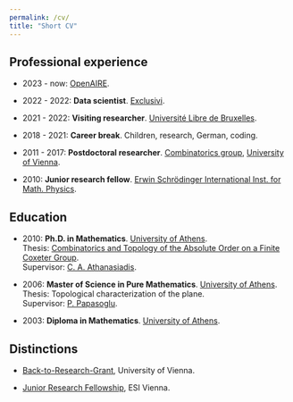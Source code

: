 ```yaml
---
permalink: /cv/
title: "Short CV"
---
```


## Professional experience 

- 2023 - now: [OpenAIRE](https://www.openaire.eu).

- 2022 - 2022: **Data scientist**. [Exclusivi](https://exclusivi.com/contactless/).

- 2021 - 2022: **Visiting researcher**. [Université Libre de Bruxelles](https://www.ulb.be/en).

- 2018 - 2021: **Career break**. Children, research, German, coding.
 
- 2011 - 2017: **Postdoctoral researcher**. [Combinatorics group](https://www.mat.univie.ac.at/~kratt/comb.html), [University of Vienna](https://www.univie.ac.at/en/).

- 2010: **Junior research fellow**. [Erwin Schrödinger International Inst. for Math. Physics](https://www.esi.ac.at).

## Education 

- 2010: **Ph.D. in Mathematics**. [University of Athens](https://en.uoa.gr).\
Thesis: [Combinatorics and Topology of the Absolute Order on a Finite Coxeter Group](https://www.didaktorika.gr/eadd/handle/10442/20671).   \
Supervisor: [C. A. Athanasiadis](http://users.uoa.gr/~caath/).

- 2006: **Master of Science in Pure Mathematics**. [University of Athens](https://en.uoa.gr).   \
Thesis: Topological characterization of the plane.  \
Supervisor: [P. Papasoglu](https://www.maths.ox.ac.uk/people/panagiotis.papazoglou).

- 2003: **Diploma in Mathematics**. [University of Athens](https://en.uoa.gr).


## Distinctions

- [Back-to-Research-Grant](https://fgga.univie.ac.at/en/service/financial-support/gender-equality/marie-jahoda-grant/), University of Vienna.

- [Junior Research Fellowship](https://www.esi.ac.at/events/jrf), ESI Vienna.


